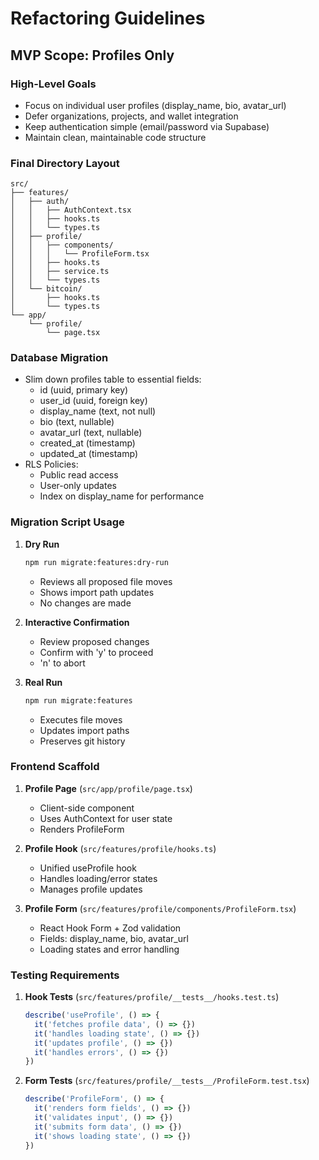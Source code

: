 # Refactoring Guidelines

## MVP Scope: Profiles Only

### High-Level Goals
- Focus on individual user profiles (display_name, bio, avatar_url)
- Defer organizations, projects, and wallet integration
- Keep authentication simple (email/password via Supabase)
- Maintain clean, maintainable code structure

### Final Directory Layout
```
src/
├── features/
│   ├── auth/
│   │   ├── AuthContext.tsx
│   │   ├── hooks.ts
│   │   └── types.ts
│   ├── profile/
│   │   ├── components/
│   │   │   └── ProfileForm.tsx
│   │   ├── hooks.ts
│   │   ├── service.ts
│   │   └── types.ts
│   └── bitcoin/
│       ├── hooks.ts
│       └── types.ts
└── app/
    └── profile/
        └── page.tsx
```

### Database Migration
- Slim down profiles table to essential fields:
  - id (uuid, primary key)
  - user_id (uuid, foreign key)
  - display_name (text, not null)
  - bio (text, nullable)
  - avatar_url (text, nullable)
  - created_at (timestamp)
  - updated_at (timestamp)
- RLS Policies:
  - Public read access
  - User-only updates
  - Index on display_name for performance

### Migration Script Usage
1. **Dry Run**
   ```bash
   npm run migrate:features:dry-run
   ```
   - Reviews all proposed file moves
   - Shows import path updates
   - No changes are made

2. **Interactive Confirmation**
   - Review proposed changes
   - Confirm with 'y' to proceed
   - 'n' to abort

3. **Real Run**
   ```bash
   npm run migrate:features
   ```
   - Executes file moves
   - Updates import paths
   - Preserves git history

### Frontend Scaffold
1. **Profile Page** (`src/app/profile/page.tsx`)
   - Client-side component
   - Uses AuthContext for user state
   - Renders ProfileForm

2. **Profile Hook** (`src/features/profile/hooks.ts`)
   - Unified useProfile hook
   - Handles loading/error states
   - Manages profile updates

3. **Profile Form** (`src/features/profile/components/ProfileForm.tsx`)
   - React Hook Form + Zod validation
   - Fields: display_name, bio, avatar_url
   - Loading states and error handling

### Testing Requirements
1. **Hook Tests** (`src/features/profile/__tests__/hooks.test.ts`)
   ```typescript
   describe('useProfile', () => {
     it('fetches profile data', () => {})
     it('handles loading state', () => {})
     it('updates profile', () => {})
     it('handles errors', () => {})
   })
   ```

2. **Form Tests** (`src/features/profile/__tests__/ProfileForm.test.tsx`)
   ```typescript
   describe('ProfileForm', () => {
     it('renders form fields', () => {})
     it('validates input', () => {})
     it('submits form data', () => {})
     it('shows loading state', () => {})
   })
   ``` 